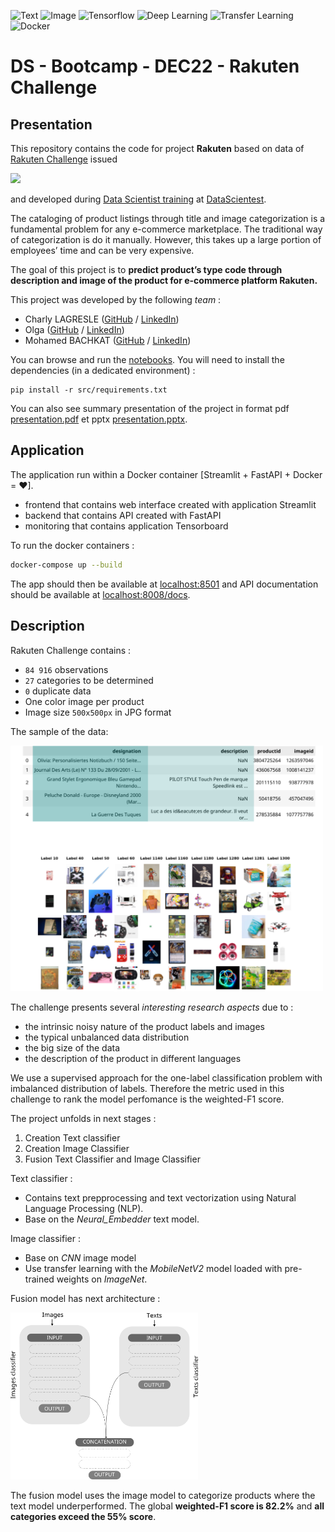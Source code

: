 
![Text](https://placehold.co/100x20?text=Text) 
![Image](https://placehold.co/100x20?text=Image) 
![Tensorflow](https://placehold.co/100x20?text=Tensorflow)
![Deep Learning](https://placehold.co/100x20?text=Deep+Learning)
![Transfer Learning](https://placehold.co/100x20?text=Transfer+Learning)
![Docker](https://placehold.co/100x20?text=Docker) 
# DS - Bootcamp - DEC22 - Rakuten Challenge
## Presentation
This repository contains the code for project **Rakuten** based on data of [Rakuten Challenge](https://challengedata.ens.fr/participants/challenges/35/) issued 

<img src="https://encrypted-tbn0.gstatic.com/images?q=tbn:ANd9GcQw79ki-IykjLBi_fjucsBdqgsM3CiEWQg0mxkCGJJU_ja5wbuXXzGiSVhP6LGqjRprBQk&usqp=CAU" width="300" />

and developed during [Data Scientist training](https://datascientest.com/en/data-scientist-course) at [DataScientest](https://datascientest.com/).  
  

The cataloging of product listings through title and image categorization is a fundamental problem for any e-commerce marketplace. The traditional way of categorization is do it manually. However, this takes up a large portion of employees’ time and can be very expensive.

The goal of this project is to **predict product’s type code  through description and image of the product for e-commerce platform Rakuten.** 


This project was developed by the following *team* :
- Charly LAGRESLE ([GitHub](https://github.com/karolus-git/) / [LinkedIn](https://www.linkedin.com/in/charly-lagresle/))
- Olga ([GitHub](https://github.com/data-modelisation/) / [LinkedIn](https://www.linkedin.com/in/tolstolutska/))
- Mohamed BACHKAT  ([GitHub](https://github.com/mbachkat/) / [LinkedIn](https://fr.linkedin.com/in/mo-bachkat-7389451a3/))

You can browse and run the [notebooks](./notebooks). You will need to install the dependencies (in a dedicated environment) :

```
pip install -r src/requirements.txt
```

You can also see summary presentation of the project in format pdf 
[presentation.pdf](./slides/rapport.pdf) et pptx [presentation.pptx](./slides/rapport.pptx). 

## Application
The application run within a Docker container [Streamlit + FastAPI + Docker = &hearts;].

* frontend that contains  web interface created with  application Streamlit  
* backend that contains   API created with FastAPI   
* monitoring that contains application Tensorboard  

To run the docker containers :

```sh
docker-compose up --build 
```
The app should then be available at [localhost:8501](http://localhost:8501) and API documentation should be available at [localhost:8008/docs](http://localhost:8008/docs).


## Description
Rakuten Challenge contains : 

* `84 916` observations
* `27` categories to be determined 
* `0` duplicate data
* One color image per product
* Image size `500x500px` in JPG format 

The sample of the data:   

<img src="./slides/images/dataframe.svg" width="500" />

The challenge presents several *interesting research aspects* due to :
- the intrinsic noisy nature of the product labels and images 
- the typical unbalanced data distribution
- the big size of the data 
- the description of the product in different languages 

We use a supervised approach for the one-label classification problem with imbalanced distribution of labels. Therefore the metric used in this challenge to rank the model perfomance is the weighted-F1 score.

The project unfolds in next stages : 

1. Creation Text classifier 
1. Creation Image Classifier 
1. Fusion Text Classifier and Image Classifier  

Text classifier : 
* Contains text prepprocessing and text vectorization using Natural Language Processing (NLP).   
* Base on the *Neural_Embedder* text model. 

Image classifier : 
* Base on *CNN* image model
* Use transfer learning with the *MobileNetV2* model loaded with pre-trained weights on *ImageNet*. 

Fusion model has next architecture :  

<img src="./notebooks/images/fusion_methodology.png" width="300" />

The fusion model uses the image model to categorize products where the text model underperformed. The global **weighted-F1 score is 82.2%** and **all categories exceed the 55% score**. 


